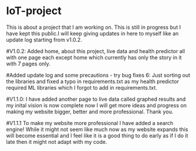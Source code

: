 # IoT-project
This is about a project that I am working on. This is still in progress but I have kept this public.I will keep giving updates in here to myself like an update log starting from v1.0.2.

#V1.0.2:
Added home, about this project, live data and health predictor all with one page each except home which currently has only the story in it with 7 pages only.

#Added update log and some precautions - try bug fixes 6:
Just sorting out the libraries and fixed a typo in requirements.txt as my health predictor required ML libraries which I forgot to add in requirements.txt.

#V1.1.0:
I have added another page to live data called graphed results and my inital vision is now complete now I will get more ideas and progress on making my website bigger, better and more professional. Thank you.

#V1.1.1
To make my website more professional I have added a search engine! While it might not seem like much now as my website expands this will become essential and I feel like it is a good thing to do early as if I do it late then it might not adapt with my code.